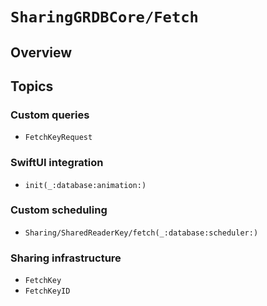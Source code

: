 # ``SharingGRDBCore/Fetch``

## Overview

## Topics

### Custom queries

- ``FetchKeyRequest``

### SwiftUI integration

- ``init(_:database:animation:)``

### Custom scheduling

- ``Sharing/SharedReaderKey/fetch(_:database:scheduler:)``

### Sharing infrastructure

- ``FetchKey``
- ``FetchKeyID``
